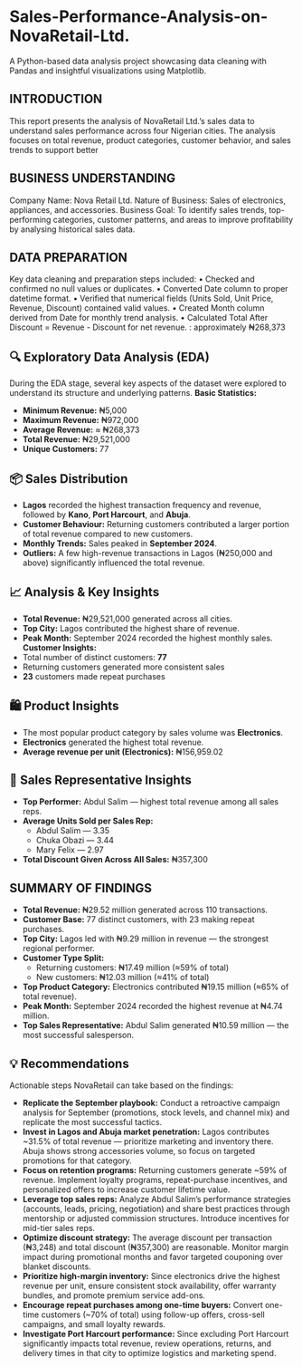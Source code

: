 # Sales-Performance-Analysis-on-NovaRetail-Ltd.
A Python-based data analysis project showcasing data cleaning with Pandas and insightful visualizations using Matplotlib.
## INTRODUCTION
This report presents the analysis of NovaRetail Ltd.’s sales data to understand sales performance across four Nigerian cities.
 The analysis focuses on total revenue, product categories, customer behavior, and sales trends to support better 
 ## BUSINESS UNDERSTANDING
Company Name: Nova Retail Ltd.
Nature of Business: Sales of electronics, appliances, and accessories.
Business Goal:
To identify sales trends, top-performing categories, customer patterns, and areas to improve profitability by analysing historical sales data.
## DATA PREPARATION
Key data cleaning and preparation steps included:
	•	Checked and confirmed no null values or duplicates.
	•	Converted Date column to proper datetime format.
	•	Verified that numerical fields (Units Sold, Unit Price, Revenue, Discount) contained valid values.
	•	Created Month column derived from Date for monthly trend analysis.
	•	Calculated Total After Discount = Revenue - Discount for net revenue.
: approximately ₦268,373
## 🔍 Exploratory Data Analysis (EDA)
During the EDA stage, several key aspects of the dataset were explored to understand its structure and underlying patterns.
**Basic Statistics:**  
- **Minimum Revenue:** ₦5,000  
- **Maximum Revenue:** ₦972,000  
- **Average Revenue:** ≈ ₦268,373  
- **Total Revenue:** ₦29,521,000  
- **Unique Customers:** 77  
## 📦 Sales Distribution
- **Lagos** recorded the highest transaction frequency and revenue, followed by **Kano**, **Port Harcourt**, and **Abuja**.  
- **Customer Behaviour:** Returning customers contributed a larger portion of total revenue compared to new customers.  
- **Monthly Trends:** Sales peaked in **September 2024**.  
- **Outliers:** A few high-revenue transactions in Lagos (₦250,000 and above) significantly influenced the total revenue.
## 📈 Analysis & Key Insights
- **Total Revenue:** ₦29,521,000 generated across all cities.  
- **Top City:** Lagos contributed the highest share of revenue.  
- **Peak Month:** September 2024 recorded the highest monthly sales.  
**Customer Insights:**  
- Total number of distinct customers: **77**  
- Returning customers generated more consistent sales  
- **23** customers made repeat purchases  
## 🛍️ Product Insights
- The most popular product category by sales volume was **Electronics**.  
- **Electronics** generated the highest total revenue.  
- **Average revenue per unit (Electronics):** ₦156,959.02  
## 👥 Sales Representative Insights
- **Top Performer:** Abdul Salim — highest total revenue among all sales reps.  
- **Average Units Sold per Sales Rep:**  
  - Abdul Salim — 3.35  
  - Chuka Obazi — 3.44  
  - Mary Felix — 2.97  
- **Total Discount Given Across All Sales:** ₦357,300
## SUMMARY OF FINDINGS
- **Total Revenue:** ₦29.52 million generated across 110 transactions.  
- **Customer Base:** 77 distinct customers, with 23 making repeat purchases.  
- **Top City:** Lagos led with ₦9.29 million in revenue — the strongest regional performer.  
- **Customer Type Split:**  
  - Returning customers: ₦17.49 million (≈59% of total)  
  - New customers: ₦12.03 million (≈41% of total)  
- **Top Product Category:** Electronics contributed ₦19.15 million (≈65% of total revenue).  
- **Peak Month:** September 2024 recorded the highest revenue at ₦4.74 million.  
- **Top Sales Representative:** Abdul Salim generated ₦10.59 million — the most successful salesperson.
## 💡 Recommendations
Actionable steps NovaRetail can take based on the findings:
- **Replicate the September playbook:** Conduct a retroactive campaign analysis for September (promotions, stock levels, and channel mix) and replicate the most successful tactics.
- **Invest in Lagos and Abuja market penetration:** Lagos contributes ~31.5% of total revenue — prioritize marketing and inventory there. Abuja shows strong accessories volume, so focus on targeted promotions for that category.
- **Focus on retention programs:** Returning customers generate ~59% of revenue. Implement loyalty programs, repeat-purchase incentives, and personalized offers to increase customer lifetime value.
- **Leverage top sales reps:** Analyze Abdul Salim’s performance strategies (accounts, leads, pricing, negotiation) and share best practices through mentorship or adjusted commission structures. Introduce incentives for mid-tier sales reps.
- **Optimize discount strategy:** The average discount per transaction (₦3,248) and total discount (₦357,300) are reasonable. Monitor margin impact during promotional months and favor targeted couponing over blanket discounts.
- **Prioritize high-margin inventory:** Since electronics drive the highest revenue per unit, ensure consistent stock availability, offer warranty bundles, and promote premium service add-ons.
- **Encourage repeat purchases among one-time buyers:** Convert one-time customers (~70% of total) using follow-up offers, cross-sell campaigns, and small loyalty rewards.
- **Investigate Port Harcourt performance:** Since excluding Port Harcourt significantly impacts total revenue, review operations, returns, and delivery times in that city to optimize logistics and marketing spend.

 







